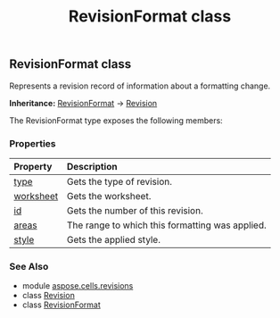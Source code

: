 ﻿---
title: RevisionFormat class
second_title: Aspose.Cells for Python via .NET API References
description: 
type: docs
weight: 90
url: /aspose.cells.revisions/revisionformat/
is_root: false
---

## RevisionFormat class

Represents a revision record of information about a formatting change.



**Inheritance:** [RevisionFormat](/cells/python-net/aspose.cells.revisions/revisionformat) → 
[Revision](/cells/python-net/aspose.cells.revisions/revision)



The RevisionFormat type exposes the following members:

### Properties
| Property | Description |
| :- | :- |
| [type](/cells/python-net/aspose.cells.revisions/revisionformat/type) | Gets the type of revision. |
| [worksheet](/cells/python-net/aspose.cells.revisions/revisionformat/worksheet) | Gets the worksheet. |
| [id](/cells/python-net/aspose.cells.revisions/revisionformat/id) | Gets the number of this revision. |
| [areas](/cells/python-net/aspose.cells.revisions/revisionformat/areas) | The range to which this formatting was applied. |
| [style](/cells/python-net/aspose.cells.revisions/revisionformat/style) | Gets the applied style. |



### See Also
* module [aspose.cells.revisions](..)
* class [Revision](/cells/python-net/aspose.cells.revisions/revision)
* class [RevisionFormat](/cells/python-net/aspose.cells.revisions/revisionformat)
